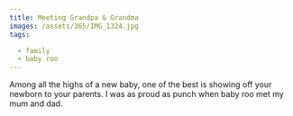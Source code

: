 ```yaml
---
title: Meeting Grandpa & Grandma
images: /assets/365/IMG_1324.jpg
tags:

  - family
  - baby roo
---
```

Among all the highs of a new baby, one of the best is showing off your newborn to your parents. I was as proud as punch when baby roo met my mum and dad.